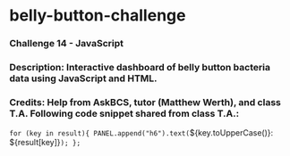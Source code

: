 # belly-button-challenge
### Challenge 14 - JavaScript
### Description: Interactive dashboard of belly button bacteria data using JavaScript and HTML.
### Credits: Help from AskBCS, tutor (Matthew Werth), and class T.A. Following code snippet shared from class T.A.:
`for (key in result){
      PANEL.append("h6").text(`${key.toUpperCase()}: ${result[key]}`);
    };`

